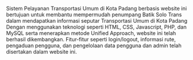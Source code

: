 Sistem Pelayanan Transportasi Umum di Kota Padang berbasis website ini bertujuan untuk membantu mempermudah penumpang Batik Solo Trans dalam mendapatkan informasi seputar Transportasi Umum di Kota Padang
Dengan menggunakan teknologi seperti HTML, CSS, Javascript, PHP, dan MySQL serta menerapkan metode Unified Approach, website ini telah berhasil dikembangkan. Fitur-fitur seperti login/logout, informasi rute, pengaduan pengguna, dan pengelolaan data pengguna dan admin telah disertakan dalam website ini. 



